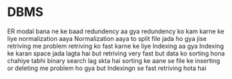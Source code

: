 # DBMS

ER modal bana ne ke baad redundency aa gya 
redundency ko kam karne ke liye normalization aaya 
Normalization aaya to split file jada ho gya jise retriving me problem 
retriving ko fast karne ke liye Indexing aa gya
Indexing ke karan space jada lagta hai but retriving very fast
but data ko sorting hona chahiye tabhi binary search lag skta hai 
sorting ke aane se file ke inserting or deleting me problem ho gya 
but Indexingn se fast retriving hota hai 

